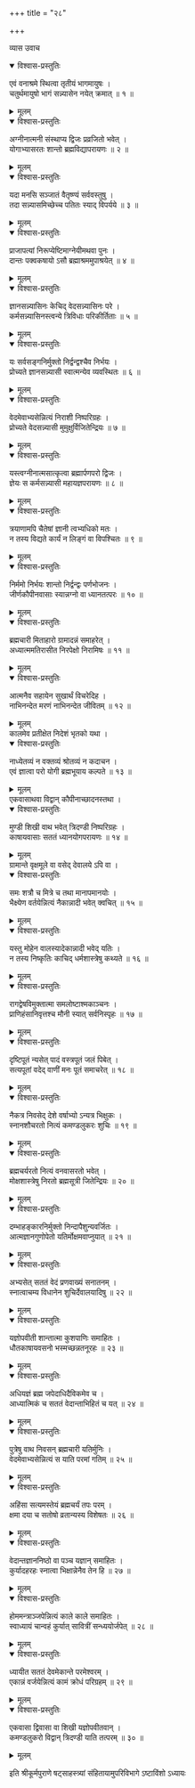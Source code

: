 +++
title = "२८"

+++

व्यास उवाच  

<details open><summary>विश्वास-प्रस्तुतिः</summary>

एवं वनाश्रमे स्थित्वा तृतीयं भागमायुषः ।  
चतुर्थमायुषो भागं सन्न्यासेन नयेत् क्रमात् ॥ १ ॥
</details>

<details><summary>मूलम्</summary>

एवं वनाश्रमे स्थित्वा तृतीयं भागमायुषः ।  
चतुर्थमायुषो भागं सन्न्यासेन नयेत् क्रमात् ॥ १ ॥
</details>

<details open><summary>विश्वास-प्रस्तुतिः</summary>

अग्नीनात्मनी संस्थाप्य द्विजः प्रव्रजितो भवेत् ।  
योगाभ्यासरतः शान्तो ब्रह्मविद्यापरायणः ॥ २ ॥
</details>

<details><summary>मूलम्</summary>

अग्नीनात्मनी संस्थाप्य द्विजः प्रव्रजितो भवेत् ।  
योगाभ्यासरतः शान्तो ब्रह्मविद्यापरायणः ॥ २ ॥
</details>

<details open><summary>विश्वास-प्रस्तुतिः</summary>

यदा मनसि सञ्जातं वैतृष्ण्यं सर्ववस्तुषु ।  
तदा सन्न्यासमिच्छेच्च पतितः स्याद् विपर्यये ॥ ३ ॥
</details>

<details><summary>मूलम्</summary>

यदा मनसि सञ्जातं वैतृष्ण्यं सर्ववस्तुषु ।  
तदा सन्न्यासमिच्छेच्च पतितः स्याद् विपर्यये ॥ ३ ॥
</details>

<details open><summary>विश्वास-प्रस्तुतिः</summary>

प्राजापत्यां निरूप्येष्टिमाग्नेयीमथवा पुनः ।  
दान्तः पक्वकषायो ऽसौ ब्रह्माश्रममुपाश्रयेत् ॥ ४ ॥
</details>

<details><summary>मूलम्</summary>

प्राजापत्यां निरूप्येष्टिमाग्नेयीमथवा पुनः ।  
दान्तः पक्वकषायो ऽसौ ब्रह्माश्रममुपाश्रयेत् ॥ ४ ॥
</details>

<details open><summary>विश्वास-प्रस्तुतिः</summary>

ज्ञानसन्न्यासिनः केचिद् वेदसन्न्यासिनः परे ।  
कर्मसन्न्यासिनस्त्वन्ये त्रिविधाः परिकीर्तिताः ॥ ५ ॥
</details>

<details><summary>मूलम्</summary>

ज्ञानसन्न्यासिनः केचिद् वेदसन्न्यासिनः परे ।  
कर्मसन्न्यासिनस्त्वन्ये त्रिविधाः परिकीर्तिताः ॥ ५ ॥
</details>

<details open><summary>विश्वास-प्रस्तुतिः</summary>

यः सर्वसङ्गनिर्मुक्तो निर्द्वन्द्वश्चैव निर्भयः ।  
प्रोच्यते ज्ञानसन्न्यासी स्वात्मन्येव व्यवस्थितः ॥ ६ ॥
</details>

<details><summary>मूलम्</summary>

यः सर्वसङ्गनिर्मुक्तो निर्द्वन्द्वश्चैव निर्भयः ।  
प्रोच्यते ज्ञानसन्न्यासी स्वात्मन्येव व्यवस्थितः ॥ ६ ॥
</details>

<details open><summary>विश्वास-प्रस्तुतिः</summary>

वेदमेवाभ्यसेन्नित्यं निराशी निष्परिग्रहः ।  
प्रोच्यते वेदसन्न्यासी मुमुक्षुर्विजितेन्द्रियः ॥ ७ ॥
</details>

<details><summary>मूलम्</summary>

वेदमेवाभ्यसेन्नित्यं निराशी निष्परिग्रहः ।  
प्रोच्यते वेदसन्न्यासी मुमुक्षुर्विजितेन्द्रियः ॥ ७ ॥
</details>

<details open><summary>विश्वास-प्रस्तुतिः</summary>

यस्त्वग्नीनात्मसात्कृत्वा ब्रह्मार्पणपरो द्विजः ।  
ज्ञेयः स कर्मसन्न्यासी महायज्ञपरायणः ॥ ८ ॥
</details>

<details><summary>मूलम्</summary>

यस्त्वग्नीनात्मसात्कृत्वा ब्रह्मार्पणपरो द्विजः ।  
ज्ञेयः स कर्मसन्न्यासी महायज्ञपरायणः ॥ ८ ॥
</details>

<details open><summary>विश्वास-प्रस्तुतिः</summary>

त्रयाणामपि चैतेषां ज्ञानी त्वभ्यधिको मतः ।  
न तस्य विद्यते कार्यं न लिङ्गं वा विपश्चितः ॥ ९ ॥
</details>

<details><summary>मूलम्</summary>

त्रयाणामपि चैतेषां ज्ञानी त्वभ्यधिको मतः ।  
न तस्य विद्यते कार्यं न लिङ्गं वा विपश्चितः ॥ ९ ॥
</details>

<details open><summary>विश्वास-प्रस्तुतिः</summary>

निर्ममो निर्भयः शान्तो निर्द्वन्द्वः पर्णभोजनः ।  
जीर्णकौपीनवासाः स्यान्नग्नो वा ध्यानतत्परः ॥ १० ॥
</details>

<details><summary>मूलम्</summary>

निर्ममो निर्भयः शान्तो निर्द्वन्द्वः पर्णभोजनः ।  
जीर्णकौपीनवासाः स्यान्नग्नो वा ध्यानतत्परः ॥ १० ॥
</details>

<details open><summary>विश्वास-प्रस्तुतिः</summary>

ब्रह्मचारी मिताहारो ग्रामादन्नं समाहरेत् ।  
अध्यात्ममतिरासीत निरपेक्षो निरामिषः ॥ ११ ॥
</details>

<details><summary>मूलम्</summary>

ब्रह्मचारी मिताहारो ग्रामादन्नं समाहरेत् ।  
अध्यात्ममतिरासीत निरपेक्षो निरामिषः ॥ ११ ॥
</details>

<details open><summary>विश्वास-प्रस्तुतिः</summary>

आत्मनैव सहायेन सुखार्थं विचरेदिह ।  
नाभिनन्देत मरणं नाभिनन्देत जीवितम् ॥ १२ ॥
</details>

<details><summary>मूलम्</summary>

आत्मनैव सहायेन सुखार्थं विचरेदिह ।  
नाभिनन्देत मरणं नाभिनन्देत जीवितम् ॥ १२ ॥
</details>
कालमेव प्रतीक्षेत निदेशं भृतको यथा ।  

<details open><summary>विश्वास-प्रस्तुतिः</summary>

नाध्येतव्यं न वक्तव्यं श्रोतव्यं न कदाचन ।  
एवं ज्ञात्वा परो योगी ब्रह्मभूयाय कल्पते ॥ १३ ॥
</details>

<details><summary>मूलम्</summary>

नाध्येतव्यं न वक्तव्यं श्रोतव्यं न कदाचन ।  
एवं ज्ञात्वा परो योगी ब्रह्मभूयाय कल्पते ॥ १३ ॥
</details>
एकवासाथवा विद्वान् कौपीनाच्छादनस्तथा ।  

<details open><summary>विश्वास-प्रस्तुतिः</summary>

मुण्डी शिखी वाथ भवेत् त्रिदण्डी निष्परिग्रहः ।  
काषायवासाः सततं ध्यानयोगपरायणः ॥ १४ ॥
</details>

<details><summary>मूलम्</summary>

मुण्डी शिखी वाथ भवेत् त्रिदण्डी निष्परिग्रहः ।  
काषायवासाः सततं ध्यानयोगपरायणः ॥ १४ ॥
</details>
ग्रामान्ते वृक्षमूले वा वसेद् देवालये ऽपि वा ।  

<details open><summary>विश्वास-प्रस्तुतिः</summary>

समः शत्रौ च मित्रे च तथा मानापमानयोः ।  
भैक्ष्येण वर्तयेन्नित्यं नैकान्नादी भवेत् क्वचित् ॥ १५ ॥
</details>

<details><summary>मूलम्</summary>

समः शत्रौ च मित्रे च तथा मानापमानयोः ।  
भैक्ष्येण वर्तयेन्नित्यं नैकान्नादी भवेत् क्वचित् ॥ १५ ॥
</details>

<details open><summary>विश्वास-प्रस्तुतिः</summary>

यस्तु मोहेन वालस्यादेकान्नादी भवेद् यतिः ।  
न तस्य निष्कृतिः काचिद् धर्मशास्त्रेषु कथ्यते ॥ १६ ॥
</details>

<details><summary>मूलम्</summary>

यस्तु मोहेन वालस्यादेकान्नादी भवेद् यतिः ।  
न तस्य निष्कृतिः काचिद् धर्मशास्त्रेषु कथ्यते ॥ १६ ॥
</details>

<details open><summary>विश्वास-प्रस्तुतिः</summary>

रागद्वेषविमुक्तात्मा समलोष्टाश्मकाञ्चनः ।  
प्राणिहंसानिवृत्तश्च मौनी स्यात् सर्वनिस्पृहः ॥ १७ ॥
</details>

<details><summary>मूलम्</summary>

रागद्वेषविमुक्तात्मा समलोष्टाश्मकाञ्चनः ।  
प्राणिहंसानिवृत्तश्च मौनी स्यात् सर्वनिस्पृहः ॥ १७ ॥
</details>

<details open><summary>विश्वास-प्रस्तुतिः</summary>

दृष्टिपूतं न्यसेत् पादं वस्त्रपूतं जलं पिबेत् ।  
सत्यपूतां वदेद् वाणीं मनः पूतं समाचरेत् ॥ १८ ॥
</details>

<details><summary>मूलम्</summary>

दृष्टिपूतं न्यसेत् पादं वस्त्रपूतं जलं पिबेत् ।  
सत्यपूतां वदेद् वाणीं मनः पूतं समाचरेत् ॥ १८ ॥
</details>

<details open><summary>विश्वास-प्रस्तुतिः</summary>

नैकत्र निवसेद् देशे वर्षाभ्यो ऽन्यत्र भिक्षुकः ।  
स्नानशौचरतो नित्यं कमण्डलुकरः शुचिः ॥ १९ ॥
</details>

<details><summary>मूलम्</summary>

नैकत्र निवसेद् देशे वर्षाभ्यो ऽन्यत्र भिक्षुकः ।  
स्नानशौचरतो नित्यं कमण्डलुकरः शुचिः ॥ १९ ॥
</details>

<details open><summary>विश्वास-प्रस्तुतिः</summary>

ब्रह्मचर्यरतो नित्यं वनवासरतो भवेत् ।  
मोक्षशास्त्रेषु निरतो ब्रह्मसूत्री जितेन्द्रियः ॥ २० ॥
</details>

<details><summary>मूलम्</summary>

ब्रह्मचर्यरतो नित्यं वनवासरतो भवेत् ।  
मोक्षशास्त्रेषु निरतो ब्रह्मसूत्री जितेन्द्रियः ॥ २० ॥
</details>

<details open><summary>विश्वास-प्रस्तुतिः</summary>

दम्भाहङ्कारनिर्मुक्तो निन्दापैशुन्यवर्जितः ।  
आत्मज्ञानगुणोपेतो यतिर्मोक्षमवाप्नुयात् ॥ २१ ॥
</details>

<details><summary>मूलम्</summary>

दम्भाहङ्कारनिर्मुक्तो निन्दापैशुन्यवर्जितः ।  
आत्मज्ञानगुणोपेतो यतिर्मोक्षमवाप्नुयात् ॥ २१ ॥
</details>

<details open><summary>विश्वास-प्रस्तुतिः</summary>

अभ्यसेत् सततं वेदं प्रणवाख्यं सनातनम् ।  
स्नात्वाचम्य विधानेन शुचिर्देवालयादिषु ॥ २२ ॥
</details>

<details><summary>मूलम्</summary>

अभ्यसेत् सततं वेदं प्रणवाख्यं सनातनम् ।  
स्नात्वाचम्य विधानेन शुचिर्देवालयादिषु ॥ २२ ॥
</details>

<details open><summary>विश्वास-प्रस्तुतिः</summary>

यज्ञोपवीती शान्तात्मा कुशपाणिः समाहितः ।  
धौतकाषायवसनो भस्मच्छन्नतनूरहः ॥ २३ ॥
</details>

<details><summary>मूलम्</summary>

यज्ञोपवीती शान्तात्मा कुशपाणिः समाहितः ।  
धौतकाषायवसनो भस्मच्छन्नतनूरहः ॥ २३ ॥
</details>

<details open><summary>विश्वास-प्रस्तुतिः</summary>

अधियज्ञं ब्रह्म जपेदाधिदैविकमेव च ।  
आध्यात्मिकं च सततं वेदान्ताभिहितं च यत् ॥ २४ ॥
</details>

<details><summary>मूलम्</summary>

अधियज्ञं ब्रह्म जपेदाधिदैविकमेव च ।  
आध्यात्मिकं च सततं वेदान्ताभिहितं च यत् ॥ २४ ॥
</details>

<details open><summary>विश्वास-प्रस्तुतिः</summary>

पुत्रेषु वाथ निवसन् ब्रह्मचारी यतिर्मुनिः ।  
वेदमेवाभ्यसेन्नित्यं स याति परमां गतिम् ॥ २५ ॥
</details>

<details><summary>मूलम्</summary>

पुत्रेषु वाथ निवसन् ब्रह्मचारी यतिर्मुनिः ।  
वेदमेवाभ्यसेन्नित्यं स याति परमां गतिम् ॥ २५ ॥
</details>

<details open><summary>विश्वास-प्रस्तुतिः</summary>

अहिंसा सत्यमस्तेयं ब्रह्मचर्यं तपः परम् ।  
क्षमा दया च सतोषो व्रतान्यस्य विशेषतः ॥ २६ ॥
</details>

<details><summary>मूलम्</summary>

अहिंसा सत्यमस्तेयं ब्रह्मचर्यं तपः परम् ।  
क्षमा दया च सतोषो व्रतान्यस्य विशेषतः ॥ २६ ॥
</details>

<details open><summary>विश्वास-प्रस्तुतिः</summary>

वेदान्तज्ञाननिष्ठो वा पञ्च यज्ञान् समाहितः ।  
कुर्यादहरहः स्नात्वा भिक्षान्नेनैव तेन हि ॥ २७ ॥
</details>

<details><summary>मूलम्</summary>

वेदान्तज्ञाननिष्ठो वा पञ्च यज्ञान् समाहितः ।  
कुर्यादहरहः स्नात्वा भिक्षान्नेनैव तेन हि ॥ २७ ॥
</details>

<details open><summary>विश्वास-प्रस्तुतिः</summary>

होममन्त्राञ्जपेन्नित्यं काले काले समाहितः ।  
स्वाध्यायं चान्वहं कुर्यात् सावित्रीं सन्ध्ययोर्जपेत् ॥ २८ ॥
</details>

<details><summary>मूलम्</summary>

होममन्त्राञ्जपेन्नित्यं काले काले समाहितः ।  
स्वाध्यायं चान्वहं कुर्यात् सावित्रीं सन्ध्ययोर्जपेत् ॥ २८ ॥
</details>

<details open><summary>विश्वास-प्रस्तुतिः</summary>

ध्यायीत सततं देवमेकान्ते परमेश्वरम् ।  
एकान्नं वर्जयेन्नित्यं कामं क्रोधं परिग्रहम् ॥ २९ ॥
</details>

<details><summary>मूलम्</summary>

ध्यायीत सततं देवमेकान्ते परमेश्वरम् ।  
एकान्नं वर्जयेन्नित्यं कामं क्रोधं परिग्रहम् ॥ २९ ॥
</details>

<details open><summary>विश्वास-प्रस्तुतिः</summary>

एकवासा द्विवासा वा शिखी यज्ञोपवीतवान् ।  
कमण्डलुकरो विद्वान् त्रिदण्डी याति तत्परम् ॥ ३० ॥
</details>

<details><summary>मूलम्</summary>

एकवासा द्विवासा वा शिखी यज्ञोपवीतवान् ।  
कमण्डलुकरो विद्वान् त्रिदण्डी याति तत्परम् ॥ ३० ॥
</details>
    
इति श्रीकूर्मपुराणे षट्साहस्त्र्यां संहितायामुपरिविभागे ऽष्टाविंशो ऽध्यायः
